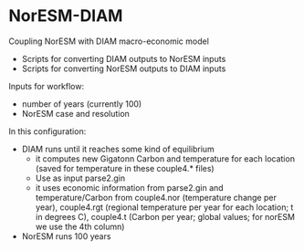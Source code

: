 # NorESM-DIAM

Coupling NorESM with DIAM macro-economic model

- Scripts for converting DIAM outputs to NorESM inputs
- Scripts for converting NorESM outputs to DIAM inputs


Inputs for workflow:
- number of years (currently 100)
- NorESM case and resolution


In this configuration:
- DIAM runs until it reaches some kind of equilibrium
    - it computes new Gigatonn Carbon and temperature for each location (saved for temperature in these couple4.* files)
    - Use as input parse2.gin
    - it uses economic information from parse2.gin and temperature/Carbon from couple4.nor (temperature change per year), couple4.rgt (regional temperature per year for each location; t in degrees C), couple4.t (Carbon per year; global values; for norESM we use the 4th column)    
- NorESM runs 100 years
